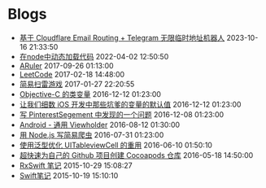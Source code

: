 # Blogs

* [基于 Cloudflare Email Routing + Telegram 无限临时地址机器人](2023-10-16-Mail-Bot.md)	2023-10-16 21:33:50
* [在node中动态加载代码](2022-04-02-node-dynamicImport.md)	2022-04-02 12:50:50
* [ARuler](2017-09-26-ARuler.md)	2017-09-26 01:13:00 
* [LeetCode](2017-02-180-My-LeetCode-Project.md)	2017-02-18 14:48:00 
* [简易扫雷游戏](2017-01-27-MinesWeeping.md)	2017-01-27 22:20:55
* [Objective-C 的类变量](2016-12-12-Objective-c-class-property.md)	2016-12-12 01:23:00
* [让我们细数 iOS 开发中那些坑爹的变量的默认值](2016-12-16-fxxk-property.md)	2016-12-12 01:23:00
* [写 PinterestSegement 中发现的一个问题](2016-12-08-Swift-Pinterst.md)	2016-12-08 01:23:00
* [Android - 通用 Viewholder](2016-08-12-Android-quick-viewholder.md)	2016-08-12 01:30:00
* [用 Node.js 写简易爬虫](2016-07-31-Nodejs-Spider.md)	2016-07-31 01:23:00
* [使用泛型优化 UITableviewCell 的重用](2016-06-10-TableViewWithT.md)	2016-06-10 01:50:10
* [超快速为自己的 Github 项目创建 Cocoapods 仓库](2016-05-18-Make-Cocoapods.md)	2016-05-18 14:50:00 
* [RxSwift 笔记](2015-10-29-RxSwift-note.md)	2015-10-29 15:08:27
* [Swift笔记](2015-10-19-Swift-note.md)	2015-10-19 15:10:10
